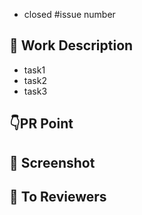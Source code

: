 - closed #issue number

## 📝 Work Description

- task1
- task2
- task3

## 👇PR Point
<!-- 중점적으로 봐줬으면 하는 부분을 적어주세요 -->

## 📸 Screenshot
<!-- 실행 사진이나 영상을 드래그하여 첨부해주세요. -->
<!-- <img width="300" src="이미지 주소" /> -->

## 📣 To Reviewers

